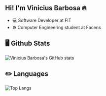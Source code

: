 ## Hi! I'm Vinicius Barbosa 🔥

- 💻 Software Developer at FIT
- ⚙️ Computer Engineering student at Facens

## 🖥️ Github Stats
![Vinicius Barbosa's GitHub stats](https://github-readme-stats.vercel.app/api?username=vininew921&show_icons=true&theme=tokyonight&count_private=true)

## ✏️ Languages
![Top Langs](https://github-readme-stats.vercel.app/api/top-langs/?username=vininew921&theme=tokyonight&layout=compact)
